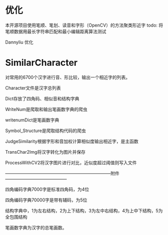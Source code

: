 # 优化
本开源项目使用笔顺、笔划、读音和字形（OpenCV）的方法聚类形近字
todo: 将笔顺数据用最长字符串匹配和最小编辑距离算法测试

Dannyliu 优化

# SimilarCharacter
对常用的6700个汉字进行音、形比较，输出一个相近字的列表。

Character文件是汉字总列表

Dict存放了四角码、相似音和结构字典

WriteNum是爬取和输出笔画数字典的爬虫

writenumDict是笔画数字典

Symbol_Structure是爬取结构代码的爬虫

JudgeSimilarity根据字形和音加权计算相似度输出相近字，是主函数

TransChar2Img将汉字转化为图片并保存

ProcessWithCV2将汉字图片进行对比，近似度超过阈值则写入文件

————————————————————————附件——————————————

四角编码字典7000字是标准四角码，为4位

四角编码字典70000字是带有辅码，为5位

结构字典中，1为左右结构，2为上下结构，3为左中右结构，4为上中下结构，5为全包围结构

笔画数字典为汉字的总笔画数。
